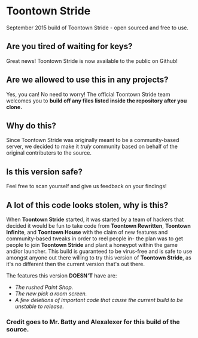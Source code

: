 # Toontown Stride

September 2015 build of Toontown Stride - open sourced and free to use.

## Are you tired of waiting for keys?

Great news! Toontown Stride is now available to the public on Github!

## Are we allowed to use this in any projects?

Yes, you can! No need to worry! The official Toontown Stride team welcomes you to **build off any files listed inside the repository after you clone.**

## Why do this?

Since Toontown Stride was originally meant to be a community-based server, we decided to make it *truly* community based on behalf of the original contributers to the source.

## Is this version safe?

Feel free to scan yourself and give us feedback on your findings!

## A lot of this code looks stolen, why is this?

When **Toontown Stride** started, it was started by a team of hackers that decided it would be fun to take code from **Toontown Rewritten**, **Toontown Infinite**, and **Toontown House** with the claim of new features and community-based tweaks in order to reel people in- the plan was to get people to join **Toontown Stride** and plant a honeypot within the game and/or launcher. This build is guaranteed to be virus-free and is safe to use amongst anyone out there willing to try this version of **Toontown Stride**, as it's no different then the current version that's out there. 

The features this version **DOESN'T** have are:

* *The rushed Paint Shop.*
* *The new pick a room screen.*
* *A few deletions of important code that cause the current build to be unstable to release.*

### Credit goes to Mr. Batty and Alexalexer for this build of the source.
